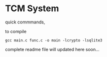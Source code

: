 # TCM System

quick commmands,

to compile
```
gcc main.c func.c -o main -lcrypto -lsqlite3
```

complete readme file will updated here soon...